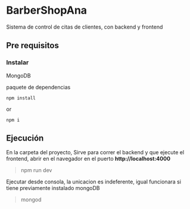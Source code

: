 # BarberShopAna
Sistema de control de citas de clientes, con backend y frontend

## Pre requisitos

### Instalar
MongoDB

paquete de dependencias 
 ```
 npm install  
 ```
 or
 ```
 npm i
 ```
 
 ## Ejecución
 En la carpeta del proyecto, Sirve para correr el backend y que ejecute el frontend, abrir en el navegador en el puerto
 **http://localhost:4000**
 > npm run dev
 
Ejecutar desde consola, la unicacion es indeferente, igual funcionara si tiene previamente instalado mongoDB
 > mongod
 
 
